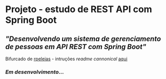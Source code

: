 # Projeto - estudo de REST API com Spring Boot

## *"Desenvolvendo um sistema de gerenciamento de pessoas em API REST com Spring Boot"*

Bifurcado de [rpeleias](https://github.com/rpeleias/personapi_digital_innovation_one) - intruções *readme cannonical* [aqui](https://github.com/NeiTDutra/dio-restApi-managePeople/blob/main/READMEcannonical.md)

### *Em desenvolvimento...*
